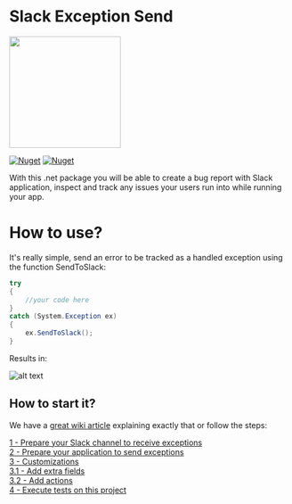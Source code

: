 


# Slack Exception Send

<img width='200' src='https://user-images.githubusercontent.com/5353685/101387243-f1570e00-389c-11eb-8386-f3228235bf6f.png'/>

[![Nuget](https://img.shields.io/nuget/dt/Slack.Exception.Send)](https://www.nuget.org/packages/Slack.Exception.Send)
[![Nuget](https://img.shields.io/nuget/v/Slack.Exception.Send)](https://www.nuget.org/packages/Slack.Exception.Send)

With this .net package you will be able to create a bug report with Slack application, inspect and track any issues your users run into while running your app.


# How to use?
It's really simple, send an error to be tracked as a handled exception using the function SendToSlack:
```csharp
try
{
    //your code here
}
catch (System.Exception ex)
{
    ex.SendToSlack();
}
```
Results in:

![alt text](https://i.imgur.com/Pc0MXIj.png)

## How to start it?
We have a [great wiki article](https://github.com/alexandresanlim/DotNet.Slack.ExceptionSend/wiki) explaining exactly that or follow the steps:

[1 - Prepare your Slack channel to receive exceptions](https://github.com/alexandresanlim/DotNet.Slack.ExceptionSend/wiki/1---Prepare-your-slack-channel-to-receive-exceptions)<br/>
[2 - Prepare your application to send exceptions](https://github.com/alexandresanlim/DotNet.Slack.ExceptionSend/wiki/2-Prepare-your-application-to-send-exceptions-to-Slack-channel)<br/>
[3 - Customizations](https://github.com/alexandresanlim/DotNet.Slack.ExceptionSend/wiki/3-Customizations)<br/>
[3.1 - Add extra fields](https://github.com/alexandresanlim/DotNet.Slack.ExceptionSend/wiki/3.1-Add-extra-fields)<br/>
[3.2 - Add actions](https://github.com/alexandresanlim/DotNet.Slack.ExceptionSend/wiki/3.2-Add-Actions)<br/>
[4 - Execute tests on this project](https://github.com/alexandresanlim/DotNet.Slack.ExceptionSend/wiki/4-Execute-tests-on-this-project)<br/>





